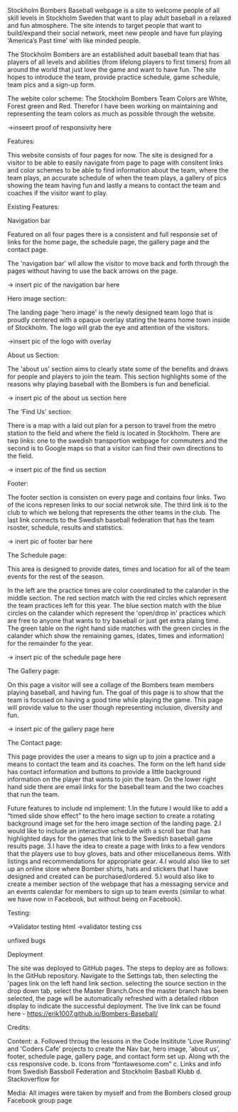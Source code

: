 Stockholm Bombers Baseball webpage is a site to welcome people of all skill levels in Stockholm Sweden that want to play adult baseball in a relaxed and fun atmosphere. The site intends to target people that want to build/expand their social network, meet new people and have fun playing ‘America’s Past time’ with like minded people. 

The Stockholm Bombers are an established adult baseball team that has players of all levels and abilities (from lifelong players to first timers) from all around the world that just love the game and want to have fun. The site hopes to introduce the team, provide practice schedule, game schedule, team pics and a sign-up form. 

The webite color scheme: The Stockholm Bombers Team Colors are White, Forest green and Red. Therefor I have been working on maintaining and representing the team colors as much as possible through the website.

->inseert proof of responsivity here

Features:

This website consists of four pages for now. The site is designed for a visitor to be able to easily navigate from page to page with consitent links and color schemes to be able to find information about the team, where the team plays, an accurate schedule of when the team plays, a gallery of pics showing the team having fun and lastly a means to contact the team and coaches if the visitor want to play.

Existing Features:

Navigation bar

Featured on all four pages there is a consistent and full responsie set of links for the home page, the schedule page, the gallery page and the contact page.

The 'navigation bar' wll allow the visitor to move back and forth through the pages without having to use the back arrows on the page.

-> insert pic of the navigation bar here

Hero image section:

The landing page 'hero image' is the newly designed team logo that is proudly centered with a opaque overlay stating the teams home town inside of Stockholm. The logo will grab the eye and attention of the visitors.

->insert pic of the logo with overlay

About us Section:

The 'about us' section aims to clearly state some of the benefits and draws for people and players to join the team. This section highlights some of the reasons why playing baseball with the Bombers is fun and beneficial.

-> insert pic of the about us section here

The 'Find Us' section:

There is a map with a laid out plan for a person to travel from the metro station to the field and where the field is located in Stockholm. There are twp links: one to the swedish transportion webpage for commuters and the second is to Google maps so that a visitor can find their own directions to the field.

-> insert pic of the find us section

Footer:

The footer section is consisten on every page and contains four links. Two of the icons represen links to our social netwrok site. The third link is to the club to which we belong that represents the other teams in the club. The last link connects to the Swedish baseball federation that has the team rsoster, schedule, results and statistics.

-> inert pic of footer bar here

The Schedule page:

This area is designed to provide dates, times and location for all of the team events for the rest of the season.

In the left are the practice times are color coordinated to the calander in the middle section. 
The red section match with the red circles which represent the team practices left for this year.
The blue section match with the blue circles on the calander which represent the 'open/drop in' practices which are free to anyone that wants to try baseball or just get extra plaing time. 
The green table on the right hand side matches with the green circles in the calander which show the remaining games, (dates, times and information) for the remainder fo the year.

-> insert pic of the schedule page here

The Gallery page:

On this page a visitor will see a collage of the Bombers team members playing baseball, and having fun. The goal of this page is to show that the team is focused on having a good time while playing the game. This page will provide value to the user though representing inclusion, diversity and fun.

-> insert pic of the gallery page here

The Contact page:

This page provides the user a means to sign up to join a practice and a means to contact the team and its coaches. 
The form on the left hand side has contact information and buttons to provide a little background information on the player that wants to join the team. 
On the lower right hand side there are email links for the baseball team and the two coaches that run the team.

Future features to include nd implement:
1.In the future I would like to add a “timed slide show effect” to the hero image section to create a rotating background image set for the hero image section of the landing page.
2.I would like to include an interactive schedule with a scroll bar that has highlighted days for the games that link to the Swedish baseball game results page.
3.I have the idea to create a page with links to a few vendors that the players use to buy gloves, bats and other miscellaneous items. With listings and recommendations for appropriate gear.
4.I would also like to set up an online store where Bomber shirts, hats and stickers that I have designed and created can be purchased/ordered.
5.I would also like to create a member section of the webpage that has a messaging service and an events calendar for members to sign up to team events (similar to what we have now in Facebook, but without being on Facebook).

Testing:

->Validator testing html
->validator testing css


unfixed bugs

Deployment

The site was deployed to GitHub pages. The steps to deploy are as follows:
In the GitHub repository. 
Navigate to the Settings tab, then selecting the 'pages link on the left hand link section. selecting the source section in the drop down tab, select the Master Branch.Once the master branch has been selected, the page will be automatically refreshed with a detailed ribbon display to indicate the successful deployment.
The live link can be found here - https://erik1007.github.io/Bombers-Baseball/

Credits:

Content:
a.	Followed throug the lessons in the Code Insititute 'Love Running' and 'Coders Cafe' projects to create the Nav bar, hero image, 'about us', footer, schedule page, gallery page, and contact form set up. Along wth the css responsive code.
b.	Icons from “fontawesome.com”
c.	Links and info from Swedish Bassboll Federation and Stockholm Basball Klubb
d. Stackoverflow for 

Media:
All images were taken by myself and from the Bombers closed group Facebook group page
